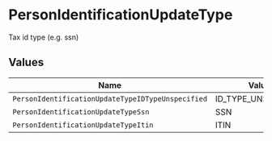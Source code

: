 # PersonIdentificationUpdateType

Tax id type (e.g. ssn)


## Values

| Name                                              | Value                                             |
| ------------------------------------------------- | ------------------------------------------------- |
| `PersonIdentificationUpdateTypeIDTypeUnspecified` | ID_TYPE_UNSPECIFIED                               |
| `PersonIdentificationUpdateTypeSsn`               | SSN                                               |
| `PersonIdentificationUpdateTypeItin`              | ITIN                                              |